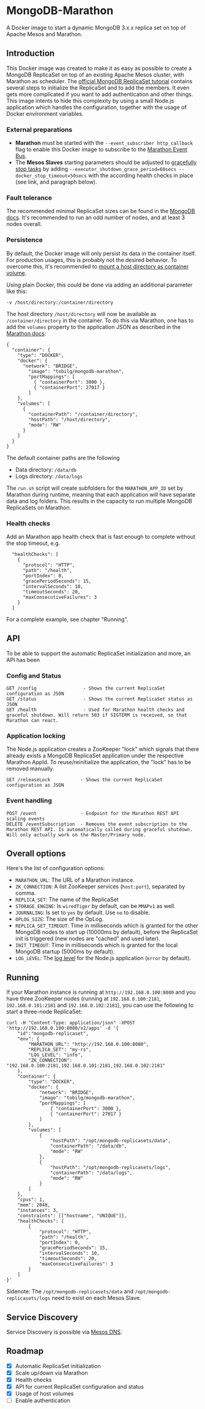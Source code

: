 # MongoDB-Marathon
A Docker image to start a dynamic MongoDB 3.x.x replica set on top of Apache Mesos and Marathon.

## Introduction

This Docker image was created to make it as easy as possible to create a MongoDB ReplicaSet on top of an existing Apache Mesos cluster, with Marathon as scheduler. 
The [official MongoDB ReplicaSet tutorial](https://docs.mongodb.org/manual/tutorial/deploy-replica-set/) contains several steps to initialize the ReplicaSet and to add the members. 
It even gets more complicated if you want to add authentication and other things. This image intents to hide this complexity by using a small Node.js application which handles the configuration, together with the usage of Docker environment variables.

### External preparations

* **Marathon** must be started with the `--event_subscriber http_callback` flag to enable this Docker image to subscribe to the [Marathon Event Bus](https://mesosphere.github.io/marathon/docs/event-bus.html).
* The **Mesos Slaves** starting parameters should be adjusted to [gracefully stop tasks](https://github.com/meltwater/proxymatic#rolling-upgradesrestarts) by adding `--executor_shutdown_grace_period=60secs --docker_stop_timeout=50secs` with the according health checks in place (see link, and paragraph below).

### Fault tolerance

The recommended minimal ReplicaSet sizes can be found in the [MongoDB docs](https://docs.mongodb.org/manual/core/replica-set-architectures/#determine-the-number-of-members). It's recommended to run an odd number of nodes, and at least 3 nodes overall. 

### Persistence

By default, the Docker image will only persist its data in the container itself. For production usages, this is probably not the desired behavior. To overcome this, it's recommended to 
[mount a host directory as container volume](https://docs.docker.com/userguide/dockervolumes/#mount-a-host-directory-as-a-data-volume).

Using plain Docker, this could be done via adding an additional parameter like this: 
  
    -v /host/directory:/container/directory
    
The host directory `/host/directory` will now be available as `/container/directory` in the container. To do this via Marathon, one has to add the `volumes` property to the application JSON as described in the [Marathon docs](https://mesosphere.github.io/marathon/docs/native-docker.html):

```
{
  "container": {
    "type": "DOCKER",
    "docker": {
      "network": "BRIDGE",
        "image": "tobilg/mongodb-marathon",
        "portMappings": [
          { "containerPort": 3000 },
          { "containerPort": 27017 }
        ]
    },
    "volumes": [
      {
        "containerPath": "/container/directory",
        "hostPath": "/host/directory",
        "mode": "RW"
      }
    ]
  }
}
```

The default container paths are the following

* Data directory: `/data/db`
* Logs directory: `/data/logs`

The `run.sh` script will create subfolders for the `MARATHON_APP_ID` set by Marathon during runtime, meaning that each application will have separate data and log folders. This results in the capacity to run multiple MongoDB ReplicaSets on Marathon.

### Health checks

Add an Marathon app health check that is fast enough to complete without the stop timeout, e.g. 

```
  "healthChecks": [
    {
      "protocol": "HTTP",
      "path": "/health",
      "portIndex": 0,
      "gracePeriodSeconds": 15,
      "intervalSeconds": 10,
      "timeoutSeconds": 20,
      "maxConsecutiveFailures": 3
    }
  ]
```

For a complete example, see chapter "Running".

## API

To be able to support the automatic ReplicaSet initialization and more, an API has been 

### Config and Status

    GET /config                 - Shows the current ReplicaSet configuration as JSON
    GET /status                 - Shows the current ReplicaSet status as JSON
    GET /health                 - Used for Marathon health checks and graceful shutdown. Will return 503 if SIGTERM is received, so that Marathon can react. 
    
### Application locking

The Node.js application creates a ZooKeeper "lock" which signals that there already exists a MongoDB ReplicaSet application under the respective Marathon AppId. To reuse/reinitialize the application, the "lock" has to be removed manually. 

    GET /releaseLock           - Shows the current ReplicaSet configuration as JSON
    
### Event handling

    POST /event                - Endpoint for the Marathon REST API scaling events
    DELETE /eventSubscription  - Removes the event subscription to the Marathon REST API. Is automatically called during graceful shutdown. Will only actually work on the Master/Primary node.

## Overall options

Here's the list of configuration options:

 * `MARATHON_URL`: The URL of a Marathon instance.
 * `ZK_CONNECTION`: A list ZooKeeper services (`host:port`), separated by comma.  
 * `REPLICA_SET`: The name of the ReplicaSet
 * `STORAGE_ENGINE`: Is `wiredTiger` by default, can be `MMAPv1` as well.
 * `JOURNALING`: Is set to `yes` by default. Use `no` to disable.
 * `OPLOG_SIZE`: The size of the OpLog. 
 * `REPLICA_SET_TIMEOUT`: Time in milliseconds which is granted for the other MongoDB nodes to start up (10000ms by default), before the ReplicaSet init is triggered (new nodes are "cached" and used later).
 * `INIT_TIMEOUT`: Time in milliseconds which is granted for the local MongoDB startup (5000ms by default).
 * `LOG_LEVEL`: The [log level](https://www.npmjs.com/package/winston#logging-levels) for the Node.js application (`error` by default).
 
## Running

If your Marathon instance is running at `http://192.168.0.100:8080` and you have three ZooKeeper nodes (running at `192.168.0.100:2181`, `192.168.0.101:2181` and `192.168.0.102:2181`), you can use the following to start a three-node ReplicaSet:
 
```
curl -H "Content-Type: application/json" -XPOST 'http://192.168.0.100:8080/v2/apps' -d '{
    "id":"mongodb-replicaset",
    "env": {
        "MARATHON_URL": "http://192.168.0.100:8080",
        "REPLICA_SET": "my-rs",
        "LOG_LEVEL": "info",
        "ZK_CONNECTION": "192.168.0.100:2181,192.168.0.101:2181,192.168.0.102:2181"
    },
    "container": {
        "type": "DOCKER",
        "docker": {
            "network": "BRIDGE",
            "image": "tobilg/mongodb-marathon",
            "portMappings": [
                { "containerPort": 3000 },
                { "containerPort": 27017 }
            ]
        },
        "volumes": [
            {
                "hostPath": "/opt/mongodb-replicasets/data",
                "containerPath": "/data/db",
                "mode": "RW"
            },
            {
                "hostPath": "/opt/mongodb-replicasets/logs",
                "containerPath": "/data/logs",
                "mode": "RW"
            }
        ]
    },
    "cpus": 1,
    "mem": 2048,
    "instances": 3,
    "constraints": [["hostname", "UNIQUE"]],
    "healthChecks": [
        {
            "protocol": "HTTP",
            "path": "/health",
            "portIndex": 0,
            "gracePeriodSeconds": 15,
            "intervalSeconds": 10,
            "timeoutSeconds": 20,
            "maxConsecutiveFailures": 3
        }
    ]
}'
```

Sidenote: The `/opt/mongodb-replicasets/data` and `/opt/mongodb-replicasets/logs` need to exist on each Mesos Slave.

## Service Discovery

Service Discovery is possible via [Mesos DNS](https://github.com/mesosphere/mesos-dns).  

## Roadmap

 - [x] Automatic ReplicaSet initialization
 - [x] Scale up/down via Marathon
 - [x] Health checks
 - [x] API for current ReplicaSet configuration and status
 - [x] Usage of host volumes
 - [ ] Enable authentication